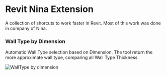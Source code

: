 # Revit Nina Extension
A collection of shorcuts to work faster in Revit.
Most of this work was done in company of Nina. 


### Wall Type by Dimension
Automatic Wall Type selection based on Dimension. The tool return the more approximate wall type, comparing all Wall Type Thickness.

![WallType by dimension](https://github.com/franpossetto/revit-nina-extension/blob/master/Nina/Demo/WallByDimension.gif)
